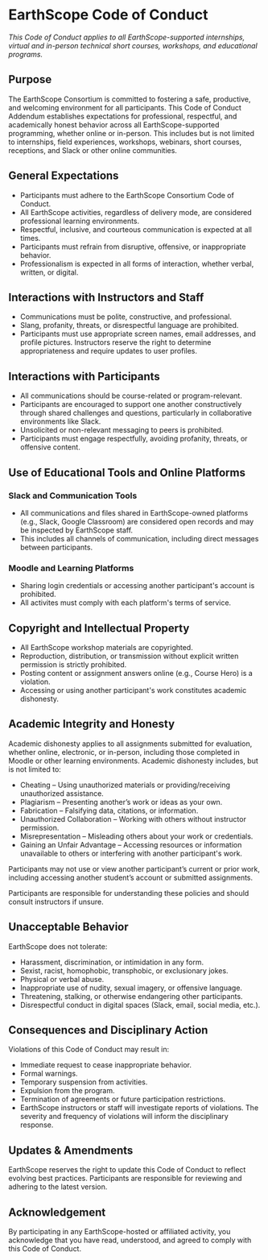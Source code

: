 # EarthScope Code of Conduct

*This Code of Conduct applies to all EarthScope-supported internships, virtual and in-person technical short courses, workshops, and educational programs.*

## Purpose

The EarthScope Consortium is committed to fostering a safe, productive, and welcoming environment for all participants. This Code of Conduct Addendum establishes expectations for professional, respectful, and academically honest behavior across all EarthScope-supported programming, whether online or in-person. This includes but is not limited to internships, field experiences, workshops, webinars, short courses, receptions, and Slack or other online communities.

## General Expectations

- Participants must adhere to the EarthScope Consortium Code of Conduct.
- All EarthScope activities, regardless of delivery mode, are considered professional learning environments.
- Respectful, inclusive, and courteous communication is expected at all times.
- Participants must refrain from disruptive, offensive, or inappropriate behavior.
- Professionalism is expected in all forms of interaction, whether verbal, written, or digital.

## Interactions with Instructors and Staff

- Communications must be polite, constructive, and professional.
- Slang, profanity, threats, or disrespectful language are prohibited.
- Participants must use appropriate screen names, email addresses, and profile pictures. Instructors reserve the right to determine appropriateness and require updates to user profiles.

## Interactions with Participants

- All communications should be course-related or program-relevant.
- Participants are encouraged to support one another constructively through shared challenges and questions, particularly in collaborative environments like Slack.
- Unsolicited or non-relevant messaging to peers is prohibited.
- Participants must engage respectfully, avoiding profanity, threats, or offensive content.

## Use of Educational Tools and Online Platforms

### Slack and Communication Tools

- All communications and files shared in EarthScope-owned platforms (e.g., Slack, Google Classroom) are considered open records and may be inspected by EarthScope staff.
- This includes all channels of communication, including direct messages between participants.

### Moodle and Learning Platforms

- Sharing login credentials or accessing another participant's account is prohibited.
- All activites must comply with each platform's terms of service.

## Copyright and Intellectual Property

- All EarthScope workshop materials are copyrighted.
- Reproduction, distribution, or transmission without explicit written permission is strictly prohibited.
- Posting content or assignment answers online (e.g., Course Hero) is a violation.
- Accessing or using another participant's work constitutes academic dishonesty.

## Academic Integrity and Honesty

Academic dishonesty applies to all assignments submitted for evaluation, whether online, electronic, or in-person, including those completed in Moodle or other learning environments. Academic dishonesty includes, but is not limited to:
- Cheating – Using unauthorized materials or providing/receiving unauthorized assistance.
- Plagiarism – Presenting another’s work or ideas as your own.
- Fabrication – Falsifying data, citations, or information.
- Unauthorized Collaboration – Working with others without instructor permission.
- Misrepresentation – Misleading others about your work or credentials.
- Gaining an Unfair Advantage – Accessing resources or information unavailable to others or interfering with another participant's work.

Participants may not use or view another participant’s current or prior work, including accessing another student’s account or submitted assignments.

Participants are responsible for understanding these policies and should consult instructors if unsure.

## Unacceptable Behavior

EarthScope does not tolerate:
- Harassment, discrimination, or intimidation in any form.
- Sexist, racist, homophobic, transphobic, or exclusionary jokes.
- Physical or verbal abuse.
- Inappropriate use of nudity, sexual imagery, or offensive language.
- Threatening, stalking, or otherwise endangering other participants.
- Disrespectful conduct in digital spaces (Slack, email, social media, etc.).

## Consequences and Disciplinary Action

Violations of this Code of Conduct may result in:
- Immediate request to cease inappropriate behavior.
- Formal warnings.
- Temporary suspension from activities.
- Expulsion from the program.
- Termination of agreements or future participation restrictions.
- EarthScope instructors or staff will investigate reports of violations. The severity and frequency of violations will inform the disciplinary response.

## Updates & Amendments

EarthScope reserves the right to update this Code of Conduct to reflect evolving best practices. Participants are responsible for reviewing and adhering to the latest version.

## Acknowledgement

By participating in any EarthScope-hosted or affiliated activity, you acknowledge that you have read, understood, and agreed to comply with this Code of Conduct.